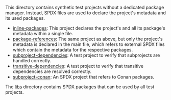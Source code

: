 This directory contains synthetic test projects without a dedicated package manager.
Instead, SPDX files are used to declare the project's metadata and its used packages.

* [inline-packages](inline-packages): This project declares the project's and all its package's metadata within a single file.
* [package-references](package-references): The same project as above, but only the project's metadata is declared in the main file, which refers to external SPDX files which contain the metadata for the respective packages.
* [subproject-dependencies](subproject-dependencies): A test project to verify that subprojects are handled correctly.
* [transitive-dependencies](transitive-dependencies): A test project to verify that transitive dependencies are resolved correctly.
* [subproject-conan](subproject-conan): An SPDX project that refers to Conan packages.

The [libs](libs) directory contains SPDX packages that can be used by all test projects.
